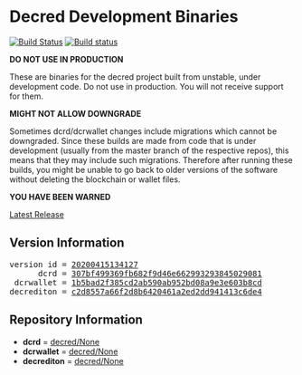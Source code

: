 
# Decred Development Binaries

[![Build Status](https://travis-ci.org/matheusd/decred-weekly-builds.svg?branch=v20200415134127)](https://travis-ci.org/matheusd/decred-weekly-builds) [![Build status](https://ci.appveyor.com/api/projects/status/hncgrnv0xuqb6s3c/branch/master?svg=true)](https://ci.appveyor.com/project/matheusd/decred-weekly-builds/branch/master)


**DO NOT USE IN PRODUCTION**

These are binaries for the decred project built from unstable, under development
code. Do not use in production. You will not receive support for them.

**MIGHT NOT ALLOW DOWNGRADE**

Sometimes dcrd/dcrwallet changes include migrations which cannot be downgraded.
Since these builds are made from code that is under development (usually from
the master branch of the respective repos), this means that they may include such
migrations. Therefore after running these builds, you might be unable to go back
to older versions of the software without deleting the blockchain or wallet
files.

**YOU HAVE BEEN WARNED**

[Latest Release](https://github.com/matheusd/decred-weekly-builds/releases/latest)

## Version Information

<pre>
version id = <a href="https://github.com/matheusd/decred-weekly-builds/releases/tag/v20200415134127">20200415134127</a>
      dcrd = <a href="https://github.com/decred/dcrd/commits/307bf499369fb682f9d46e662993293845029081">307bf499369fb682f9d46e662993293845029081</a>
 dcrwallet = <a href="https://github.com/decred/dcrwallet/commits/1b5bad2f385cd2ab590ab952bd08a9e3e603b8cd">1b5bad2f385cd2ab590ab952bd08a9e3e603b8cd</a>
decrediton = <a href="https://github.com/decred/decrediton/commits/c2d8557a66f2d8b6420461a2ed2dd941413c6de4">c2d8557a66f2d8b6420461a2ed2dd941413c6de4</a>
</pre>

## Repository Information

- **dcrd** = [decred/None](https://github.com/decred/dcrd)
- **dcrwallet** = [decred/None](https://github.com/decred/dcrwallet)
- **decrediton** = [decred/None](https://github.com/decred/decrediton)


